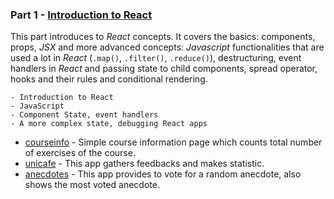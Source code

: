 ### Part 1 - [Introduction to React](https://fullstackopen.com/en/part1)

This part introduces to _React_ concepts. It covers the basics: components, props, _JSX_ and more advanced concepts: _Javascript_ functionalities that are used a lot in _React_ (`.map()`, `.filter()`, `.reduce()`), destructuring, event handlers in _React_ and passing state to child components, spread operator, hooks and their rules and conditional rendering.
```
- Introduction to React
- JavaScript
- Component State, event handlers
- A more complex state, debugging React apps
```
- [courseinfo](/part1/src) - Simple course information page which counts total number of exercises of the course.
- [unicafe](/part1/src) - This app gathers feedbacks and makes statistic.
- [anecdotes](/part1/src) - This app provides to vote for a random anecdote, also shows the most voted anecdote.
